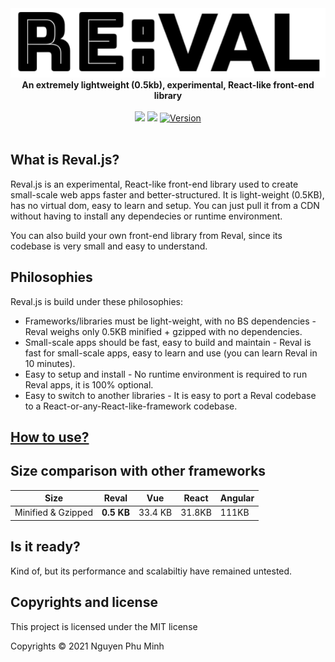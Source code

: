 <div align="center">
	<img src="./assets/logo.png"/>
	<br/>
	<div><b>An extremely lightweight (0.5kb), experimental, React-like front-end library </b></div>
	<br/>
	<a href="https://github.com/nguyenphuminh/reval/blob/master/LICENSE.md"><img src="https://img.shields.io/badge/license-MIT-orange.svg"/></a>
	<a href="https://bundlephobia.com/package/reval"><img src="https://badgen.net/bundlephobia/minzip/revaljs"/></a>
	<a href="https://www.npmjs.com/package/revaljs"><img src="https://img.shields.io/npm/v/revaljs.svg?sanitize=true" alt="Version"></a>
</div>

<br/>

## What is Reval.js?
Reval.js is an experimental, React-like front-end library used to create small-scale web apps faster and better-structured. It is light-weight (0.5KB), has no virtual dom, easy to learn and setup. You can just pull it from a CDN without having to install any dependecies or runtime environment.

You can also build your own front-end library from Reval, since its codebase is very small and easy to understand.

## Philosophies
Reval.js is build under these philosophies:
* Frameworks/libraries must be light-weight, with no BS dependencies - Reval weighs only 0.5KB minified + gzipped with no dependencies.
* Small-scale apps should be fast, easy to build and maintain - Reval is fast for small-scale apps, easy to learn and use (you can learn Reval in 10 minutes).
* Easy to setup and install - No runtime environment is required to run Reval apps, it is 100% optional.
* Easy to switch to another libraries - It is easy to port a Reval codebase to a React-or-any-React-like-framework codebase.

## [How to use?](tutorial.md)

## Size comparison with other frameworks
| Size               | Reval       | Vue         | React       | Angular           |
| ------------------ | ----------- | ----------- | ----------- | ----------------- |
| Minified & Gzipped | **0.5 KB**  | 33.4 KB     | 31.8KB      | 111KB             |

## Is it ready?
Kind of, but its performance and scalabiltiy have remained untested.

## Copyrights and license
This project is licensed under the MIT license

Copyrights © 2021 Nguyen Phu Minh
